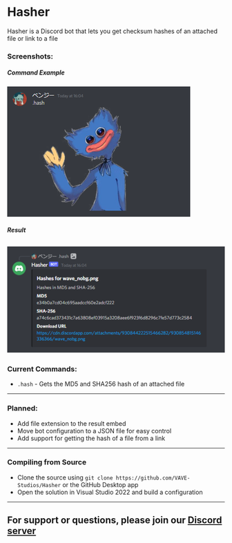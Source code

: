 # Hasher
Hasher is a Discord bot that lets you get checksum hashes of an attached file or link to a file


### Screenshots:
##### Command Example
![Example](GITHUB/CommandExample.png)
##### Result
![Result](GITHUB/Return.png)
----

### Current Commands:
- `.hash` - Gets the MD5 and SHA256 hash of an attached file
- ----

### Planned:
- Add file extension to the result embed
- Move bot configuration to a JSON file for easy control
- Add support for getting the hash of a file from a link
- ----

### Compiling from Source
- Clone the source using `git clone https://github.com/VAVE-Studios/Hasher` or the GitHub Desktop app
- Open the solution in Visual Studio 2022 and build a configuration
- ----

## For support or questions, please join our [Discord server](https://discord.gg/zAT7gKdxA6)
